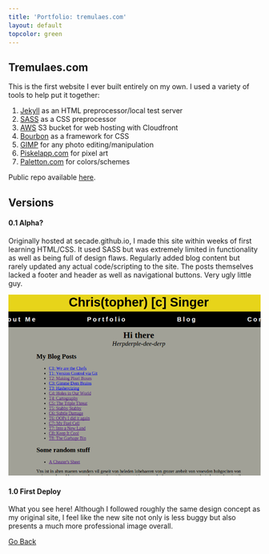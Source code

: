 ```yaml
---
title: 'Portfolio: tremulaes.com'
layout: default
topcolor: green
--- 
```


## Tremulaes.com

This is the first website I ever built entirely on my own. I used a variety of tools to help put it together:

1. [Jekyll](http://jekyllrb.com/) as an HTML preprocessor/local test server
2. [SASS](http://sass-lang.com/) as a CSS preprocessor
3. [AWS](http://aws.amazon.com/) S3 bucket for web hosting with Cloudfront
4. [Bourbon](http://bourbon.io/) as a framework for CSS
5. [GIMP](http://www.gimp.org/) for any photo editing/manipulation
6. [Piskelapp.com](http://www.piskelapp.com/) for pixel art
7. [Paletton.com](http://paletton.com/) for colors/schemes

Public repo available [here](https://github.com/secade/tremulaes.com).

## Versions

#### 0.1 Alpha?

Originally hosted at secade.github.io, I made this site within weeks of first learning HTML/CSS. It used SASS but was extremely limited in functionality as well as being full of design flaws. Regularly added blog content but rarely updated any actual code/scripting to the site. The posts themselves lacked a footer and header as well as navigational buttons. Very ugly little guy.

![Old Homepage](/img/old_site.png)

#### 1.0 First Deploy

What you see here! Although I followed roughly the same design concept as my original site, I feel like the new site not only is less buggy but also presents a much more professional image overall.

[Go Back](/portfolio/)